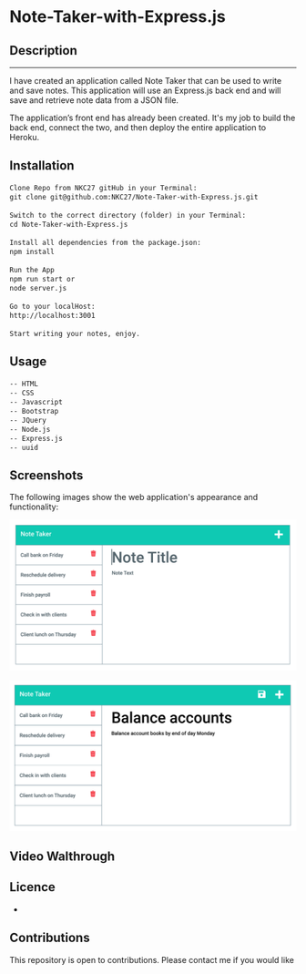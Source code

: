 # Note-Taker-with-Express.js

## Description

--------
I have created an application called Note Taker that can be used to write and save notes. This application will use an Express.js back end and will save and retrieve note data from a JSON file.

The application’s front end has already been created. It's my job to build the back end, connect the two, and then deploy the entire application to Heroku.

## Installation

```
Clone Repo from NKC27 gitHub in your Terminal:
git clone git@github.com:NKC27/Note-Taker-with-Express.js.git

Switch to the correct directory (folder) in your Terminal:
cd Note-Taker-with-Express.js

Install all dependencies from the package.json:
npm install

Run the App
npm run start or 
node server.js

Go to your localHost:
http://localhost:3001

Start writing your notes, enjoy.

```

## Usage

```
-- HTML
-- CSS
-- Javascript
-- Bootstrap
-- JQuery
-- Node.js
-- Express.js
-- uuid

```

## Screenshots

The following images show the web application's appearance and functionality:

![Existing notes are listed in the left-hand column with empty fields on the right-hand side for the new note’s title and text.](./Assets/11-express-homework-demo-01.png)

![Note titled “Balance accounts” reads, “Balance account books by end of day Monday,” with other notes listed on the left.](./Assets/11-express-homework-demo-02.png)

## Video Walthrough

## Licence

* 

## Contributions

This repository is open to contributions. Please contact me if you would like

